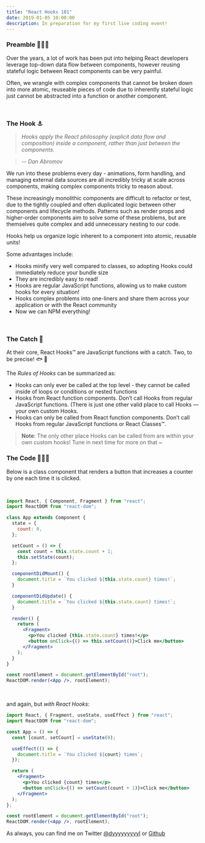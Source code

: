 ```yaml
---
title: "React Hooks 101"
date: 2019-01-05 10:00:00
description: In preparation for my first live coding event!
---
```


### Preamble 🧘🏽‍♂️

Over the years, a lot of work has been put into helping React developers leverage top-down data flow between components, however reusing stateful logic between React components can be very painful.

Often, we wrangle with complex components that cannot be broken down into more atomic, reuseable pieces of code due to inherently stateful logic just cannot be abstracted into a function or another component.

&nbsp;

### The Hook ⚓️

> _Hooks apply the React philosophy (explicit data flow and composition) inside a component, rather than just between the components._

> -- <cite>Dan Abromov</cite>

We run into these problems every day - animations, form handling, and managing external data sources are all incredibly tricky at scale across components, making complex components tricky to reason about.

These increasingly monolithic components are difficult to refactor or test, due to the tightly coupled and often duplicated logic between other components and lifecycle methods. Patterns such as render props and higher-order components aim to solve some of these problems, but are themselves quite complex and add unnecessary nesting to our code.

Hooks help us organize logic inherent to a component into atomic, reusable units!

Some advantages include:

- Hooks minify very well compared to classes, so adopting Hooks could immediately reduce your bundle size
- They are incredibly easy to read!
- Hooks are regular JavaScript functions, allowing us to make custom hooks for every situation!
- Hooks complex problems into one-liners and share them across your application or with the React community
- Now we can NPM everything!

&nbsp;

### The Catch 🎣

At their core, React Hooks™ are JavaScript functions with a catch. Two, to be precise! 🐟 🐠

The _Rules of Hooks_ can be summarized as:

- Hooks can only ever be called at the top level - they cannot be called inside of loops or conditions or nested functions
- Hooks from React function components. Don’t call Hooks from regular JavaScript functions. (There is just one other valid place to call Hooks — your own custom Hooks.
- Hooks can only be called from React function components. Don’t call Hooks from regular JavaScript functions or React Classes™.

> **Note**: The only other place Hooks can be called from are within your own custom hooks! Tune in next time for more on that ~

### The Code 👨🏽‍💻

Below is a class component that renders a button that increases a counter by one each time it is clicked.

&nbsp;

```jsx
import React, { Component, Fragment } from "react";
import ReactDOM from "react-dom";

class App extends Component {
  state = {
    count: 0,
  };

  setCount = () => {
    const count = this.state.count + 1;
    this.setState(count);
  };

  componentDidMount() {
    document.title = `You clicked ${this.state.count} times!`;
  }

  componentDidUpdate() {
    document.title = `You clicked ${this.state.count} times!`;
  }

  render() {
    return (
      <Fragment>
        <p>You clicked {this.state.count} times!</p>
        <button onClick={() => this.setCount()}>Click me</button>
      </Fragment>
    );
  }
}

const rootElement = document.getElementById("root");
ReactDOM.render(<App />, rootElement);
```

&nbsp;

and again, but _with React Hooks_:

```jsx
import React, { Fragment, useState, useEffect } from "react";
import ReactDOM from "react-dom";

const App = () => {
  const [count, setCount] = useState(0);

  useEffect(() => {
    document.title = `You clicked ${count} times`;
  });

  return (
    <Fragment>
      <p>You clicked {count} times</p>
      <button onClick={() => setCount(count + 1)}>Click me</button>
    </Fragment>
  );
};

const rootElement = document.getElementById("root");
ReactDOM.render(<App />, rootElement);
```

As always, you can find me on Twitter [@dyyyyyyyyyl][twitter] or [Github][dyl]

[twitter]: https://twitter.com/dyyyyyyyyyl
[dyl]: http://github.com/dyyyl

&nbsp;
